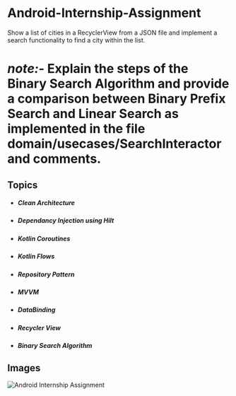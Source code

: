 # **Android-Internship-Assignment**
Show a list of cities in a RecyclerView from a JSON file and implement a search functionality to find a city within the list.

# ***note:-*** Explain the steps of the Binary Search Algorithm and provide a comparison between Binary Prefix Search and Linear Search as implemented in the file domain/usecases/SearchInteractor and comments.

## **Topics**
+ ##### Clean Architecture
+ ##### Dependancy Injection using Hilt
+ ##### Kotlin Coroutines
+ ##### Kotlin Flows
+ ##### Repository Pattern
+ ##### MVVM
+ ##### DataBinding
+ ##### Recycler View
+ ##### Binary Search Algorithm
 
## **Images**
![Android Internship Assignment](https://github.com/user-attachments/assets/c303b4bb-620c-41a2-a7f0-ae0cbb1891e5)
